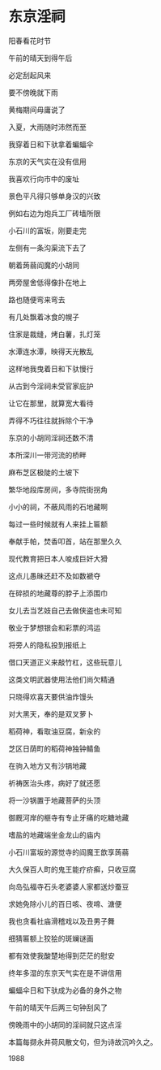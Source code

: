    

# 东京淫祠

阳春看花时节

午前的晴天到得午后

必定刮起风来

要不傍晚就下雨

黄梅期间毋庸说了

入夏，大雨随时沛然而至

我穿着日和下驮拿着蝙蝠伞

东京的天气实在没有信用

我喜欢行向市中的废址

景色平凡得只够单身汉的兴致

例如右边为炮兵工厂砖墙所限

小石川的富坂，刚要走完

左侧有一条沟渠流下去了

朝着蒟蒻阎魔的小胡同

两旁屋舍低得像扑在地上

路也随便弯来弯去

有几处飘着冰食的幌子

住家是裁缝，烤白薯，扎灯笼

水潭连水潭，映得天光散乱

这样地我曳着日和下驮慢行

从古到今淫祠未受官家庇护

让它在那里，就算宽大看待

弄得不巧往往就拆除个干净

东京的小胡同淫祠还数不清

本所深川一带河流的桥畔

麻布芝区极陡的土坡下

繁华地段库房间，多寺院街拐角

小小的祠，不蔽风雨的石地藏啊

每过一些时候就有人来挂上匾额

奉献手帕，焚香叩首，站在那里久久

现代教育把日本人唆成巨奸大猾

这点儿愚昧还赶不及如数褫夺

在碎损的地藏尊的脖子上添围巾

女儿去当艺妓自己去做侠盗也未可知

敬业于梦想银会和彩票的鸿运

将旁人的隐私投到报纸上

借口天道正义来敲竹杠，这些玩意儿

这类文明武器使用法他们尚欠精通

只晓得欢喜天要供油炸馒头

对大黑天，奉的是双叉萝卜

稻荷神，看取油豆腐，新汆的

芝区日荫町的稻荷神独钟鲭鱼

在驹入地方又有沙锅地藏

祈祷医治头疼，病好了就还愿

将一沙锅置于地藏菩萨的头顶

御厩河岸的榧寺有专止牙痛的吃糖地藏

嗜盐的地藏端坐金龙山的庙内

小石川富坂的源觉寺的阎魔王歆享蒟蒻

大久保百人町的鬼王能疗疥癣，只收豆腐

向岛弘福寺石头老婆婆人家都送炒蚕豆

求她免除小儿的百日咳、夜啼、溏便

我也贪看社庙滑稽戏以及丑男子舞

细猜匾额上狡狯的斑斓谜画

都有效使我酸楚地得到茫茫的慰安

终年多湿的东京天气实在是不讲信用

蝙蝠伞日和下驮成为必备的身外之物

午前的晴天午后两三句钟刮风了

傍晚雨中的小胡同的淫祠就只这点淫

  

本篇每撷永井荷风散文句，但为诗故沉吟久之。

1988